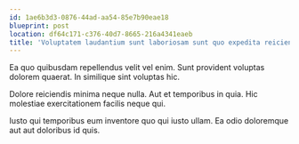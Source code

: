 ```yaml
---
id: 1ae6b3d3-0876-44ad-aa54-85e7b90eae18
blueprint: post
location: df64c171-c376-40d7-8665-216a4341eaeb
title: 'Voluptatem laudantium sunt laboriosam sunt quo expedita reiciendis.'
---
```

Ea quo quibusdam repellendus velit vel enim. Sunt provident voluptas dolorem quaerat. In similique sint voluptas hic.

Dolore reiciendis minima neque nulla. Aut et temporibus in quia. Hic molestiae exercitationem facilis neque qui.

Iusto qui temporibus eum inventore quo qui iusto ullam. Ea odio doloremque aut aut doloribus id quis.